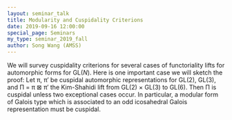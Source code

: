 ```yaml
---
layout: seminar_talk
title: Modularity and Cuspidality Criterions
date: 2019-09-16 12:00:00
special_page: Seminars
my_type: seminar_2019_fall
author: Song Wang (AMSS)
---
```


We will survey cuspidality criterions for several cases of functoriality lifts for automorphic forms for
GL(*N*). Here is one important case we will sketch the proof: Let
π, π′ be cuspidal automorphic representations for GL(2), GL(3), and Π = π ⊠ π′ the Kim-Shahidi lift from
GL(2) × GL(3) to GL(6). Then Π is cuspidal unless two exceptional cases occur.
In particular, a modular form of Galois type which is associated to an odd icosahedral Galois representation must be cuspidal.
